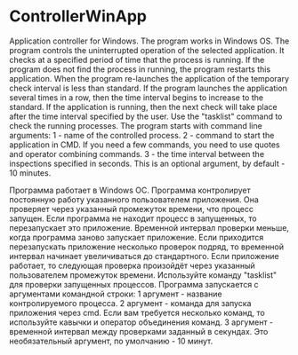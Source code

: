 # ControllerWinApp
Application controller for Windows.
The program works in Windows OS. The program controls the uninterrupted operation of the selected application. It checks at a specified period of time that the process is running. If the program does not find the process in running, the program restarts this application. When the program re-launches the application of the temporary check interval is less than standard. If the program launches the application several times in a row, then the time interval begins to increase to the standard. If the application is running, then the next check will take place after the time interval specified by the user.
Use the "tasklist" command to check the running processes. The program starts with command line arguments:
1 - name of the controlled process.
2 - command to start the application in CMD. If you need a few commands, you need to use quotes and operator combining commands.
3 - the time interval between the inspections specified in seconds. This is an optional argument, by default - 10 minutes.

Программа работает в Windows ОС. Программа контролирует постоянную работу указанного пользователем приложения. Она проверяет через указанный промежуток времени, что процесс запущен. Если программа не находит процесс в запущенных, то перезапускает это приложение. Временной интервал проверки меньше, когда программа заново запускает приложение. Если приходится перезапускать приложение несколько проверок подряд, то временной интервал начинает увеличиваться до стандартного. Если приложение работает, то следующая проверка произойдёт через указанный пользователем промежуток времени.
Используйте команду "tasklist" для проверки запущенных процессов. Программа запускается с аргументами командной строки:
1 аргумент - название контролируемого процесса.
2 аргумент - команда для запуска приложения через cmd. Если вам требуется несколько команд, то используйте кавычки и оператор объединения команд.
3 аргумент - временной интервал между проверками заданный в секундах. Это необязательный аргумент, по умолчанию - 10 минут.
